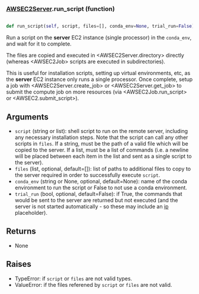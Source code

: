 ### [AWSEC2Server](AWSEC2Server.md).run_script (function)


```py

def run_script(self, script, files=[], conda_env=None, trial_run=False)

```



Run a script on the **server** EC2 instance (single processor) in the
`conda_env`, and wait for it to complete.

The files are copied and executed in &lt;AWSEC2Server.directory&gt; directly
(whereas &lt;AWSEC2Job&gt; scripts are executed in subdirectories).

This is useful for installation scripts, setting up virtual environments,
etc, as the **server** EC2 instance only runs a single processor.  Once
complete, setup a job with &lt;AWSEC2Server.create_job&gt; or &lt;AWSEC2Server.get_job&gt;
to submit the compute job on more resources (via &lt;AWSEC2Job.run_script&gt;
or &lt;AWSEC2.submit_script&gt;).

Arguments
----------------
* `script` (string or list): shell script to run on the remote server,
    including any necessary installation steps.  Note that the script
    can call any other scripts in `files`.  If a string, must be the
    path of a valid file which will be copied to the server.  If a list,
    must be a list of commands (i.e. a newline will be placed between
    each item in the list and sent as a single script to the server).
* `files` (list, optional, default=[]): list of paths to additional files
    to copy to the server required in order to successfully execute
    `script`.
* `conda_env` (string or None, optional, default=None): name of
    the conda environment to run the script or False to not use a
    conda environment.
* `trial_run` (bool, optional, default=False): if True, the commands
    that would be sent to the server are returned but not executed
    (and the server is not started automatically - so these may include
    an [ip](ip.md) placeholder).


Returns
------------
* None

Raises
------------
* TypeError: if `script` or `files` are not valid types.
* ValueError: if the files referened by `script` or `files` are not valid.

